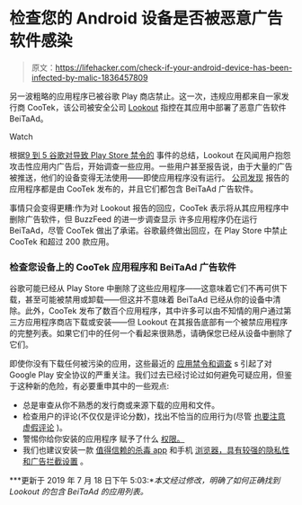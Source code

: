 # 检查您的 Android 设备是否被恶意广告软件感染

> 原文：<https://lifehacker.com/check-if-your-android-device-has-been-infected-by-malic-1836457809>

另一波粗略的应用程序已被谷歌 Play 商店禁止。这一次，违规应用都来自一家发行商 CooTek，该公司被安全公司 [Lookout](https://blog.lookout.com/beitaplugin-adware) 指控在其应用中部署了恶意广告软件 BeiTaAd。

Watch

根据[9 到 5 谷歌对导致 Play Store 禁令的](https://9to5google.com/2019/07/17/cootek-google-play-store-ban/) 事件的总结，Lookout 在风闻用户抱怨攻击性应用内广告后，开始调查一些应用。一些用户甚至报告说，由于大量的广告被推送，他们的设备变得无法使用——即使应用程序没有运行。 [公司发现](https://blog.lookout.com/beitaplugin-adware) 报告的应用程序都是由 CooTek 发布的，并且它们都包含 BeiTaAd 广告软件。

事情只会变得更糟:作为对 Lookout 报告的回应，CooTek 表示将从其应用程序中删除广告软件，但 BuzzFeed 的进一步调查显示 许多应用程序仍在运行 BeiTaAd，尽管 CooTek 做出了承诺。谷歌最终做出回应，在 Play Store 中禁止 CooTek 和超过 200 款应用。

### 检查您设备上的 CooTek 应用程序和 BeiTaAd 广告软件

谷歌可能已经从 Play Store 中删除了这些应用程序——这意味着它们不再可供下载，甚至可能被禁用或卸载——但这并不意味着 BeiTaAd 已经从你的设备中清除。此外，CooTek 发布了数百个应用程序，其中许多可以由不知情的用户通过第三方应用程序商店下载或安装——但 Lookout 在其报告底部有一个被禁应用程序 的完整列表。如果它们中的任何一个看起来很熟悉，请确保您已经从设备中删除了它们。

即使你没有下载任何被污染的应用，这些最近的 [应用禁令和调查](https://lifehacker.com/delete-these-sketchy-android-apps-that-are-tracking-you-1834148357) s 引起了对 Google Play 安全协议的严重关注。我们过去已经讨论过如何避免可疑应用，但鉴于这种新的危险，有必要重申其中的一些观点:

*   总是审查从你不熟悉的发行商或来源下载的应用和文件。
*   检查用户的评论(不仅仅是评论分数)，找出不恰当的应用行为(尽管 [也要注意虚假评论](https://lifehacker.com/how-to-spot-fake-reviews-on-amazon-1834561279) )。
*   警惕你给你安装的应用程序 赋予了什么 [权限。](https://lifehacker.com/check-if-your-android-vpn-is-collecting-personal-data-1833108243)
*   我们也建议安装一款 [值得信赖的杀毒 app](https://lifehacker.com/double-check-that-your-android-antivirus-app-actually-w-1833414047) 和手机 [浏览器，具有较强的隐私性和广告拦截设置](https://lifehacker.com/the-best-browsers-for-ad-blocking-that-arent-chrome-1835130559) 。

***更新于 2019 年 7 月 18 日下午 5:03:**本文经过修改，明确了如何正确找到 Lookout 的包含 BeiTaAd 的应用列表。*